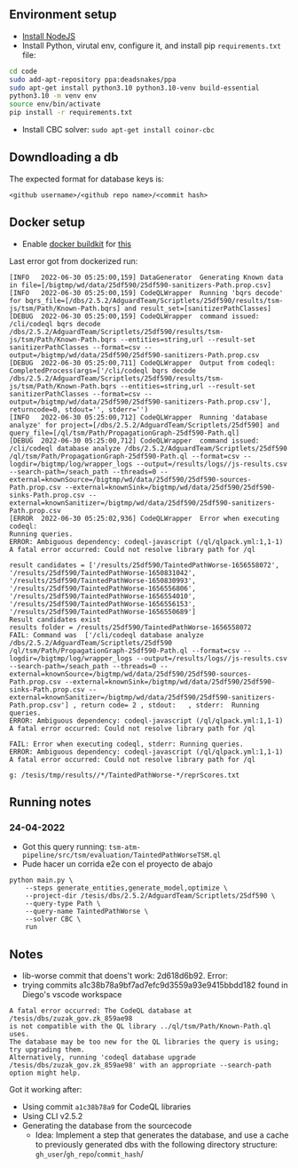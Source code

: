 ## Environment setup
- [Install NodeJS](https://nodejs.org/es/download/current/)
- Install Python, virutal env, configure it, and install pip `requirements.txt` file:
```bash
cd code
sudo add-apt-repository ppa:deadsnakes/ppa
sudo apt-get install python3.10 python3.10-venv build-essential
python3.10 -m venv env
source env/bin/activate
pip install -r requirements.txt
```
- Install CBC solver: `sudo apt-get install coinor-cbc`

## Downdloading a db
The expected format for database keys is:
```
<github username>/<github repo name>/<commit hash>
```

## Docker setup
- Enable [docker buildkit](https://docs.docker.com/develop/develop-images/build_enhancements/) for [this](https://www.docker.com/blog/introduction-to-heredocs-in-dockerfiles/)

Last error got from dockerized run:
```
[INFO   2022-06-30 05:25:00,159] DataGenerator  Generating Known data in file=[/bigtmp/wd/data/25df590/25df590-sanitizers-Path.prop.csv]
[INFO   2022-06-30 05:25:00,159] CodeQLWrapper  Running 'bqrs decode' for bqrs_file=[/dbs/2.5.2/AdguardTeam/Scriptlets/25df590/results/tsm-js/tsm/Path/Known-Path.bqrs] and result_set=[sanitizerPathClasses]
[DEBUG  2022-06-30 05:25:00,159] CodeQLWrapper  command issued: /cli/codeql bqrs decode /dbs/2.5.2/AdguardTeam/Scriptlets/25df590/results/tsm-js/tsm/Path/Known-Path.bqrs --entities=string,url --result-set sanitizerPathClasses --format=csv --output=/bigtmp/wd/data/25df590/25df590-sanitizers-Path.prop.csv
[DEBUG  2022-06-30 05:25:00,711] CodeQLWrapper  Output from codeql:
CompletedProcess(args=['/cli/codeql bqrs decode /dbs/2.5.2/AdguardTeam/Scriptlets/25df590/results/tsm-js/tsm/Path/Known-Path.bqrs --entities=string,url --result-set sanitizerPathClasses --format=csv --output=/bigtmp/wd/data/25df590/25df590-sanitizers-Path.prop.csv'], returncode=0, stdout='', stderr='')
[INFO   2022-06-30 05:25:00,712] CodeQLWrapper  Running 'database analyze' for project=[/dbs/2.5.2/AdguardTeam/Scriptlets/25df590] and query_file=[/ql/tsm/Path/PropagationGraph-25df590-Path.ql]
[DEBUG  2022-06-30 05:25:00,712] CodeQLWrapper  command issued: /cli/codeql database analyze /dbs/2.5.2/AdguardTeam/Scriptlets/25df590 /ql/tsm/Path/PropagationGraph-25df590-Path.ql --format=csv --logdir=/bigtmp/log/wrapper_logs --output=/results/logs//js-results.csv --search-path=/seach_path --threads=0 --external=knownSource=/bigtmp/wd/data/25df590/25df590-sources-Path.prop.csv --external=knownSink=/bigtmp/wd/data/25df590/25df590-sinks-Path.prop.csv --external=knownSanitizer=/bigtmp/wd/data/25df590/25df590-sanitizers-Path.prop.csv
[ERROR  2022-06-30 05:25:02,936] CodeQLWrapper  Error when executing codeql:
Running queries.
ERROR: Ambiguous dependency: codeql-javascript (/ql/qlpack.yml:1,1-1)
A fatal error occurred: Could not resolve library path for /ql

result candidates = ['/results/25df590/TaintedPathWorse-1656558072', '/results/25df590/TaintedPathWorse-1650831042', '/results/25df590/TaintedPathWorse-1650830993', '/results/25df590/TaintedPathWorse-1656556806', '/results/25df590/TaintedPathWorse-1656554010', '/results/25df590/TaintedPathWorse-1656556153', '/results/25df590/TaintedPathWorse-1656550689']
Result candidates exist
results folder = /results/25df590/TaintedPathWorse-1656558072
FAIL: Command was  ['/cli/codeql database analyze /dbs/2.5.2/AdguardTeam/Scriptlets/25df590 /ql/tsm/Path/PropagationGraph-25df590-Path.ql --format=csv --logdir=/bigtmp/log/wrapper_logs --output=/results/logs//js-results.csv --search-path=/seach_path --threads=0 --external=knownSource=/bigtmp/wd/data/25df590/25df590-sources-Path.prop.csv --external=knownSink=/bigtmp/wd/data/25df590/25df590-sinks-Path.prop.csv --external=knownSanitizer=/bigtmp/wd/data/25df590/25df590-sanitizers-Path.prop.csv'] , return code= 2 , stdout:   , stderr:  Running queries.
ERROR: Ambiguous dependency: codeql-javascript (/ql/qlpack.yml:1,1-1)
A fatal error occurred: Could not resolve library path for /ql

FAIL: Error when executing codeql, stderr: Running queries.
ERROR: Ambiguous dependency: codeql-javascript (/ql/qlpack.yml:1,1-1)
A fatal error occurred: Could not resolve library path for /ql

g: /tesis/tmp/results//*/TaintedPathWorse-*/reprScores.txt
```

## Running notes
### 24-04-2022
- Got this query running: `tsm-atm-pipeline/src/tsm/evaluation/TaintedPathWorseTSM.ql`
- Pude hacer un corrida e2e con el proyecto de abajo
```
python main.py \
    --steps generate_entities,generate_model,optimize \
    --project-dir /tesis/dbs/2.5.2/AdguardTeam/Scriptlets/25df590 \
    --query-type Path \
    --query-name TaintedPathWorse \
    --solver CBC \
    run
```


## Notes
- lib-worse commit that doens't work: 2d618d6b92. Error:
- trying commits a1c38b78a9bf7ad7efc9d3559a93e9415bbdd182 found in Diego's vscode workspace

```
A fatal error occurred: The CodeQL database at /tesis/dbs/zuzak_gov.zk_859ae98
is not compatible with the QL library ../ql/tsm/Path/Known-Path.ql uses.
The database may be too new for the QL libraries the query is using; try upgrading them.
Alternatively, running 'codeql database upgrade /tesis/dbs/zuzak_gov.zk_859ae98' with an appropriate --search-path option might help.
```

Got it working after:
- Using commit `a1c38b78a9` for CodeQL libraries
- Using CLI v2.5.2
- Generating the database from the sourcecode
    - Idea: Implement a step that generates the database, and use a cache to previously generated dbs with the following directory structure: `gh_user`/`gh_repo`/`commit_hash`/
